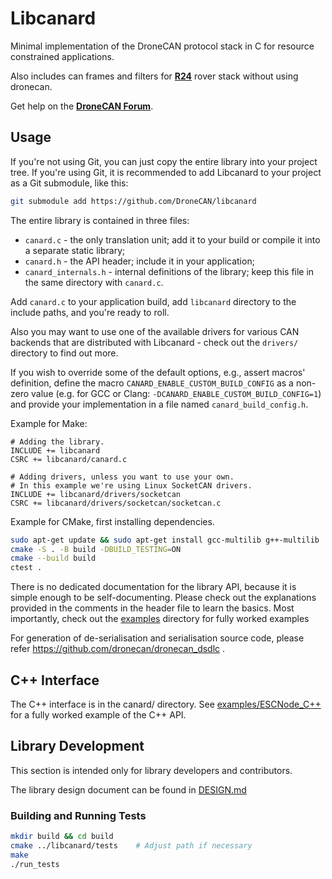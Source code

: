 # Libcanard

Minimal implementation of the DroneCAN protocol stack in C for resource constrained applications.

Also includes can frames and filters for **[R24](https://github.com/waseemr02/kyvernitis)** rover stack without using dronecan.

Get help on the **[DroneCAN Forum](https://dronecan.org/discord)**.

## Usage

If you're not using Git, you can just copy the entire library into your project tree.
If you're using Git, it is recommended to add Libcanard to your project as a Git submodule,
like this:

```bash
git submodule add https://github.com/DroneCAN/libcanard
```

The entire library is contained in three files:

- `canard.c` - the only translation unit; add it to your build or compile it into a separate static library;
- `canard.h` - the API header; include it in your application;
- `canard_internals.h` - internal definitions of the library;
keep this file in the same directory with `canard.c`.

Add `canard.c` to your application build, add `libcanard` directory to the include paths,
and you're ready to roll.

Also you may want to use one of the available drivers for various CAN backends
that are distributed with Libcanard - check out the `drivers/` directory to find out more.

If you wish to override some of the default options, e.g., assert macros' definition,
define the macro `CANARD_ENABLE_CUSTOM_BUILD_CONFIG` as a non-zero value
(e.g. for GCC or Clang: `-DCANARD_ENABLE_CUSTOM_BUILD_CONFIG=1`)
and provide your implementation in a file named `canard_build_config.h`.

Example for Make:

```make
# Adding the library.
INCLUDE += libcanard
CSRC += libcanard/canard.c

# Adding drivers, unless you want to use your own.
# In this example we're using Linux SocketCAN drivers.
INCLUDE += libcanard/drivers/socketcan
CSRC += libcanard/drivers/socketcan/socketcan.c
```

Example for CMake, first installing dependencies. 

```bash
sudo apt-get update && sudo apt-get install gcc-multilib g++-multilib
cmake -S . -B build -DBUILD_TESTING=ON
cmake --build build
ctest .
```

There is no dedicated documentation for the library API, because it is simple enough to be self-documenting.
Please check out the explanations provided in the comments in the header file to learn the basics.
Most importantly, check out the [examples](examples) directory for fully worked examples

For generation of de-serialisation and serialisation source code, please refer https://github.com/dronecan/dronecan_dsdlc .

## C++ Interface

The C++ interface is in the canard/ directory. See
[examples/ESCNode_C++](examples/ESCNode_C++) for a fully worked example of the C++ API.

## Library Development

This section is intended only for library developers and contributors.

The library design document can be found in [DESIGN.md](DESIGN.md)

### Building and Running Tests

```bash
mkdir build && cd build
cmake ../libcanard/tests    # Adjust path if necessary
make
./run_tests
```
